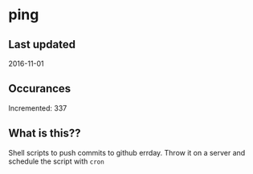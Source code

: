 # ping

## Last updated
2016-11-01

## Occurances
Incremented: 337

## What is this?? 
Shell scripts to push commits to github errday. Throw it on a server and schedule the script with `cron`
